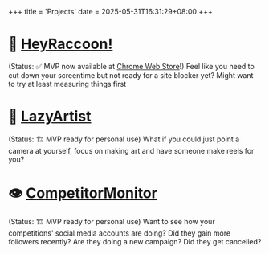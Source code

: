 +++
title = 'Projects'
date = 2025-05-31T16:31:29+08:00
+++
# 🦝 [HeyRaccoon!](https://heyraccoon.com)
(Status: ✅ MVP now available at [Chrome Web Store](https://chromewebstore.google.com/detail/heyraccoon-browser-analyt/dpcgngcnhefnffoggbhllcnlnonnegfo)!)
Feel like you need to cut down your screentime but not ready for a site blocker yet? Might want to try at least measuring things first 

# 🎨 [LazyArtist](https://lazyartistwebdemo-5mzkfvzu9w6xigwh7ffbcr.streamlit.app/)
(Status: 🏗️ MVP ready for personal use)
What if you could just point a camera at yourself, focus on making art and have someone make reels for you? 

# 👁️ [CompetitorMonitor](https://socmedstatsapp.streamlit.app/)
(Status: 🏗️ MVP ready for personal use)
Want to see how your competitions' social media accounts are doing? Did they gain more followers recently? Are they doing a new campaign? Did they get cancelled? 



